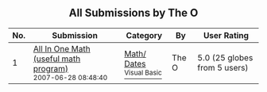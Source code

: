 ﻿<div align="center">

## All Submissions by The O

</div>

No.  | Submission | Category | By   | User Rating
---- | ---------- | -------- | ---- | -----------
1 | [All In One Math \(useful math program\)<br /><sup>2007-06-28 08:48:40</sup>](https://github.com/Planet-Source-Code/the-o-all-in-one-math-useful-math-program__1-68896) | [Math/ Dates<br /><sup>Visual Basic</sup>](../ByCategory/math-dates__1-37.md) | The O | 5.0 (25 globes from 5 users)
